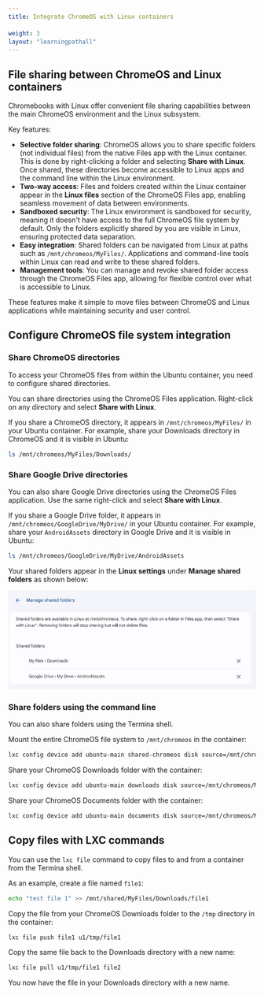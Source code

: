 ```yaml
---
title: Integrate ChromeOS with Linux containers

weight: 3
layout: "learningpathall"
---
```


## File sharing between ChromeOS and Linux containers

Chromebooks with Linux offer convenient file sharing capabilities between the main ChromeOS environment and the Linux subsystem.

Key features:

- **Selective folder sharing**: ChromeOS allows you to share specific folders (not individual files) from the native Files app with the Linux container. This is done by right-clicking a folder and selecting **Share with Linux**. Once shared, these directories become accessible to Linux apps and the command line within the Linux environment.
- **Two-way access**: Files and folders created within the Linux container appear in the **Linux files** section of the ChromeOS Files app, enabling seamless movement of data between environments.
- **Sandboxed security**: The Linux environment is sandboxed for security, meaning it doesn't have access to the full ChromeOS file system by default. Only the folders explicitly shared by you are visible in Linux, ensuring protected data separation.
- **Easy integration**: Shared folders can be navigated from Linux at paths such as `/mnt/chromeos/MyFiles/`. Applications and command-line tools within Linux can read and write to these shared folders.
- **Management tools**: You can manage and revoke shared folder access through the ChromeOS Files app, allowing for flexible control over what is accessible to Linux.

These features make it simple to move files between ChromeOS and Linux applications while maintaining security and user control.

## Configure ChromeOS file system integration

### Share ChromeOS directories

To access your ChromeOS files from within the Ubuntu container, you need to configure shared directories.

You can share directories using the ChromeOS Files application. Right-click on any directory and select **Share with Linux**.

If you share a ChromeOS directory, it appears in `/mnt/chromeos/MyFiles/` in your Ubuntu container. For example, share your Downloads directory in ChromeOS and it is visible in Ubuntu:

```bash
ls /mnt/chromeos/MyFiles/Downloads/
```

### Share Google Drive directories

You can also share Google Drive directories using the ChromeOS Files application. Use the same right-click and select **Share with Linux**.

If you share a Google Drive folder, it appears in `/mnt/chromeos/GoogleDrive/MyDrive/` in your Ubuntu container. For example, share your `AndroidAssets` directory in Google Drive and it is visible in Ubuntu:

```bash
ls /mnt/chromeos/GoogleDrive/MyDrive/AndroidAssets
```

Your shared folders appear in the **Linux settings** under **Manage shared folders** as shown below:

![Shared folders #center](_images/shared-folders.png)

### Share folders using the command line

You can also share folders using the Termina shell.

Mount the entire ChromeOS file system to `/mnt/chromeos` in the container:

```bash
lxc config device add ubuntu-main shared-chromeos disk source=/mnt/chromeos path=/mnt/chromeos
```

Share your ChromeOS Downloads folder with the container:

```bash
lxc config device add ubuntu-main downloads disk source=/mnt/chromeos/MyFiles/Downloads path=/home/username/Downloads
```

Share your ChromeOS Documents folder with the container:

```bash
lxc config device add ubuntu-main documents disk source=/mnt/chromeos/MyFiles/Documents path=/home/username/Documents
```

## Copy files with LXC commands

You can use the `lxc file` command to copy files to and from a container from the Termina shell.

As an example, create a file named `file1`:

```bash
echo "test file 1" >> /mnt/shared/MyFiles/Downloads/file1
```

Copy the file from your ChromeOS Downloads folder to the `/tmp` directory in the container:

```bash
lxc file push file1 u1/tmp/file1
```

Copy the same file back to the Downloads directory with a new name:

```bash
lxc file pull u1/tmp/file1 file2
```

You now have the file in your Downloads directory with a new name.

